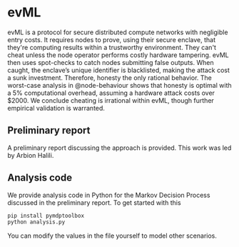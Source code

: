 # evML
evML is a protocol for secure distributed compute networks with negligible entry costs. It requires nodes to prove, using their secure enclave, that they're computing results within a trustworthy environment. They can't cheat unless the node operator performs costly hardware tampering. evML then uses spot-checks to catch nodes submitting false outputs. When caught, the enclave’s unique identifier is blacklisted, making the attack cost a sunk investment. Therefore, honesty the only rational behavior. The worst-case analysis in @node-behaviour shows that honesty is optimal with a 5% computational overhead, assuming a hardware attack costs over \$2000. We conclude cheating is irrational within evML, though further empirical validation is warranted.

## Preliminary report
A preliminary report discussing the approach is provided. This work was led by Arbion Halili.

## Analysis code 
We provide analysis code in Python for the Markov Decision Process discussed in the preliminary report. To get started with this 

```bash
pip install pymdptoolbox
python analysis.py
```
You can modify the values in the file yourself to model other scenarios. 
